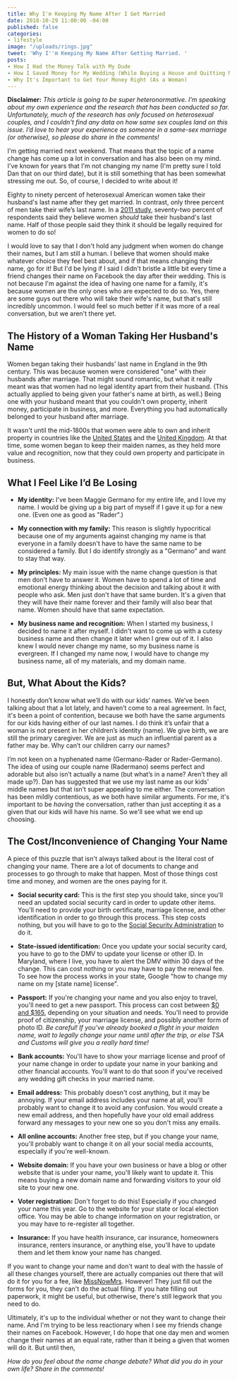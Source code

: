 ```yaml
---
title: Why I'm Keeping My Name After I Get Married
date: 2018-10-29 11:00:00 -04:00
published: false
categories:
- lifestyle
image: "/uploads/rings.jpg"
tweet: 'Why I''m Keeping My Name After Getting Married. '
posts:
- How I Had the Money Talk with My Dude
- How I Saved Money for My Wedding (While Buying a House and Quitting My Job)
- Why It's Important to Get Your Money Right (As a Woman)
---
```


**Disclaimer:** *This article is going to be super heteronormative. I’m speaking about my own experience and the research that has been conducted so far. Unfortunately, much of the research has only focused on heterosexual couples, and I couldn't find any data on how same sex couples land on this issue. I’d love to hear your experience as someone in a same-sex marriage (or otherwise), so please do share in the comments!*

I'm getting married next weekend. That means that the topic of a name change has come up a lot in conversation and has also been on my mind. I've known for years that I'm not changing my name (I'm pretty sure I told Dan that on our third date), but it is still something that has been somewhat stressing me out. So, of course, I decided to write about it!

Eighty to ninety percent of heterosexual American women take their husband's last name after they get married. In contrast, only three percent of men take their wife’s last name. In a [2011 study](http://journals.sagepub.com/doi/abs/10.1177/0891243211398653), seventy-two percent of respondents said they believe women *should* take their husband's last name. Half of those people said they think it should be legally required for women to do so!

I would love to say that I don't hold any judgment when women do change their names, but I am still a human. I believe that women should make whatever choice they feel best about, and if that means changing their name, go for it! But I'd be lying if I said I didn't bristle a little bit every time a friend changes their name on Facebook the day after their wedding. This is not because I'm against the idea of having one name for a family, it's because women are the only ones who are expected to do so. Yes, there are some guys out there who will take their wife's name, but that's still incredibly uncommon. I would feel so much better if it was more of a real conversation, but we aren't there yet.

## The History of a Woman Taking Her Husband's Name

Women began taking their husbands' last name in England in the 9th century. This was because women were considered "one" with their husbands after marriage. That might sound romantic, but what it really meant was that women had no legal identity apart from their husband. (This actually applied to being given your father's name at birth, as well.) Being one with your husband meant that you couldn't own property, inherit money, participate in business, and more. Everything you had automatically belonged to your husband after marriage.

It wasn't until the mid-1800s that women were able to own and inherit property in countries like the [United States](https://en.wikipedia.org/wiki/Married_Women%27s_Property_Acts_in_the_United_States) and the [United Kingdom](https://en.wikipedia.org/wiki/Married_Women%27s_Property_Act_1870). At that time, some women began to keep their maiden names, as they held more value and recognition, now that they could own property and participate in business.

## What I Feel Like I’d Be Losing

* **My identity:** I've been Maggie Germano for my entire life, and I love my name. I would be giving up a big part of myself if I gave it up for a new one. (Even one as good as "Rader".)

* **My connection with my family:** This reason is slightly hypocritical because one of my arguments against changing my name is that everyone in a family doesn't have to have the same name to be considered a family. But I do identify strongly as a "Germano" and want to stay that way.

* **My principles:** My main issue with the name change question is that men don't have to answer it. Women have to spend a lot of time and emotional energy thinking about the decision and talking about it with people who ask. Men just don't have that same burden. It's a given that they will have their name forever and their family will also bear that name. Women should have that same expectation. 

* **My business name and recognition:** When I started my business, I decided to name it after myself. I didn't want to come up with a cutesy business name and then change it later when I grew out of it. I also knew I would never change my name, so my business name is evergreen. If I changed my name now, I would have to change my business name, all of my materials, and my domain name.

## But, What About the Kids?

I honestly don’t know what we’ll do with our kids’ names. We’ve been talking about that a lot lately, and haven’t come to a real agreement. In fact, it's been a point of contention, because we both have the same arguments for our kids having either of our last names. I do think it’s unfair that a woman is not present in her children’s identity (name). We give birth, we are still the primary caregiver. We are just as much an influential parent as a father may be. Why can’t our children carry our names?

I’m not keen on a hyphenated name (Germano-Rader or Rader-Germano). The idea of using our couple name (Radermano) seems perfect and adorable but also isn’t actually a name (but what’s in a name? Aren’t they all made up?). Dan has suggested that we use my last name as our kids’ middle names but that isn’t super appealing to me either. The conversation has been mildly contentious, as we both have similar arguments. For me, it's important to be *having* the conversation, rather than just accepting it as a given that our kids will have his name. So we'll see what we end up choosing.

## The Cost/Inconvenience of Changing Your Name

A piece of this puzzle that isn't always talked about is the literal cost of changing your name. There are a lot of documents to change and processes to go through to make that happen. Most of those things cost time and money, and women are the ones paying for it.

* **Social security card:** This is the first step you should take, since you'll need an updated social security card in order to update other items. You'll need to provide your birth certificate, marriage license, and other identification in order to go through this process. This step costs nothing, but you will have to go to the [Social Security Administration](https://www.ssa.gov/) to do it.

* **State-issued identification:** Once you update your social security card, you have to go to the DMV to update your license or other ID. In Maryland, where I live, you have to alert the DMV within 30 days of the change. This can cost nothing or you may have to pay the renewal fee. To see how the process works in your state, Google "how to change my name on my \[state name\] license".

* **Passport:** If you're changing your name and you also enjoy to travel, you'll need to get a new passport. This process can cost between [$0 and $165](https://travel.state.gov/content/travel/en/passports/requirements/fees.html), depending on your situation and needs. You'll need to provide proof of citizenship, your marriage license, and possibly another form of photo ID. *Be careful! If you've already booked a flight in your maiden name, wait to legally change your name until after the trip, or else TSA and Customs will give you a really hard time!*

* **Bank accounts:** You'll have to show your marriage license and proof of your name change in order to update your name in your banking and other financial accounts. You'll want to do that soon if you've received any wedding gift checks in your married name.

* **Email address:** This probably doesn't cost anything, but it may be annoying. If your email address includes your name at all, you'll probably want to change it to avoid any confusion. You would create a new email address, and then hopefully have your old email address forward any messages to your new one so you don't miss any emails.

* **All online accounts:** Another free step, but if you change your name, you'll probably want to change it on all your social media accounts, especially if you're well-known.

* **Website domain:** If you have your own business or have a blog or other website that is under your name, you'll likely want to update it. This means buying a new domain name and forwarding visitors to your old site to your new one.

* **Voter registration:** Don't forget to do this! Especially if you changed your name this year. Go to the website for your state or local election office. You may be able to change information on your registration, or you may have to re-register all together.

* **Insurance:** If you have health insurance, car insurance, homeowners insurance, renters insurance, or anything else, you'll have to update them and let them know your name has changed.

If you want to change your name and don't want to deal with the hassle of all these changes yourself, there are actually companies out there that will do it for you for a fee, like [MissNowMrs](https://www.missnowmrs.com/). However! They just fill out the forms for you, they can't do the actual filing. If you hate filling out paperwork, it might be useful, but otherwise, there's still legwork that you need to do.

Ultimately, it's up to the individual whether or not they want to change their name. And I'm trying to be less reactionary when I see my friends change their names on Facebook. However, I do hope that one day men and women change their names at an equal rate, rather than it being a given that women will do it. But until then,

*How do you feel about the name change debate? What did you do in your own life? Share in the comments!*